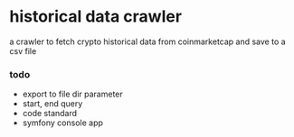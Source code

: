 # historical data crawler

a crawler to fetch crypto historical data from coinmarketcap and save to a csv file

### todo

- export to file dir parameter
- start, end query
- code standard
- symfony console app